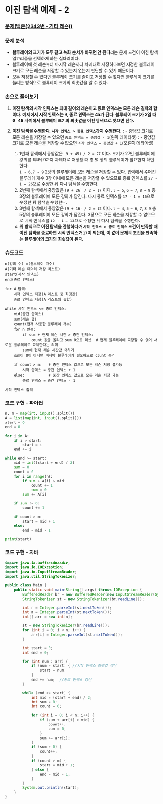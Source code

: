 # 이진 탐색 예제 - 2

### [문제(백준(2343번 - 기타 레슨))](https://www.acmicpc.net/problem/2343)

### 문제 분석
- **블루레이의 크기가 모두 같고 녹화 순서가 바뀌면 안 된다**라는 문제 조건이 이진 탐색 알고리즘을 선택하게 하는 실마리이다.
- 블루레이에 첫 레슨부터 마지막 레슨까지 차례대로 저장하다보면 지정한 블루레이 크기로 모든 레슨을 저장할 수 있는지 없는지 판단할 수 있기 때문이다.
- 모두 저장할 수 있다면 블루레이 크기를 줄이고 저장할 수 없다면 블루레이 크기를 늘리는 방식으로 블루레이 크기의 최솟값을 알 수 있다.

### 손으로 풀어보기
1. **이진 탐색의 시작 인덱스는 최대 길이의 레슨이고 종료 인덱스는 모든 레슨 길이의 합이다. 예제에서 시작 인덱스는 9, 종료 인덱스는 45가 된다. 
    블루레이 크기가 3일 때 9~45 사이에서 블루레이 크기의 최솟값을 이진 탐색으로 찾으면 된다.**
2. **이진 탐색을 수행한다. `시작 인덱스 > 종료 인덱스`까지 수행한다.**
: - 중앙값 크기로 모든 레슨을 저장할 수 있으면 `종료 인덱스 = 중앙값 - 1`(왼쪽 데이터셋)
: - 중앙값 크기로 모든 레슨을 저장할 수 없으면 `시작 인덱스 = 중앙값 + 1`(오른쪽 데티어셋)

    1. 1번째 탐색에서 중앙값은 `(9 + 45) / 2 = 27` 이다. 크기가 27인 블루레이에 강의를 1부터 9까지 차례대로 저장할 때 총 몇 장의 블루레이가 필요한지 확인한다.<br>
       `1 ~ 6`, `7 ~ 9` 2장의 블루레이에 모든 레슨을 저장할 수 있다. 입력에서 주어진 블루레이 개수 3장 이내에 모든 레슨을 저장할 수 있으므로 종료 인덱스를 `27 - 1 = 26`으로 수정한 뒤 다시 탐색을 수행한다.
    2. 2번째 탐색에서 중앙값은 `(9 + 26) / 2 = 17` 이다. `1 ~ 5`, `6 ~ 7`, `8 ~ 9` 총 3장의 블루레이에 모든 강의가 담긴다. 다시 종료 인덱스를 `17 - 1 = 16`으로 수정한 뒤 탐색을 수행한다.
    3. 3번째 탐색에서 중앙값은 `(9 + 16) / 2 = 12` 이다. `1 ~ 4`, `5 ~ 6`, `7`, `8`, `9` 총 5장의 블루레이에 모든 강의가 담긴다. 3장으로 모든 레슨을 저장할 수 없으므로
       시작 인덱스를 `12 + 1 = 13`으로 수정한 뒤 다시 탐색을 수행한다.
   4. **위 방식으로 이진 탐색을 진행하다가 `시작 인덱스 > 종료 인덱스` 조건이 만족할 때 이진 탐색을 종료하면 시작 인덱스가 `17`이 되는데, 이 값이 문제의 조건을 만족하는 블루레이의 크기의 최솟값이 된다.**

### 슈도코드
```text
n(강의 수) m(블루레이 개수)
A(기타 레슨 데이터 저장 리스트)
start(시작 인덱스)
end(종료 인덱스)

for A 탐색:
    시작 인덱스 저장(A 리스트 중 최댓값)
    종료 인덱스 저장(A 리스트의 총합)

while 시작 인덱스 <= 종료 인덱스:
    mid(중간 인덱스)
    sum(레슨 합)
    count(현재 사용한 블루레이 개수)
    for n 반복:
        if sum + 현재 레슨 시간 > 중간 인덱스:
            count 값을 올리고 sum 0으로 리셋  # 현재 블루레이에 저장할 수 없어 새로운 블루레이로 교체한다는 의미
        sum에 현재 레슨 시간값 더하기
    sum이 0이 아니면 마지막 블루레이가 필요하므로 count 증가
    
    if count > m:   # 중간 인덱스 값으로 모든 레슨 저장 불가능
        시작 인덱스 = 중간 인덱스 + 1
    else:           # 중간 인덱스 값으로 모든 레슨 저장 가능
        종료 인덱스 = 중간 인덱스 - 1
        
시작 인덱스 출력
```

### 코드 구현 - 파이썬
```python
n, m = map(int, input().split())
A = list(map(int, input().split()))
start = 0
end = 0

for i in A:
    if i > start:
        start = i
    end += i

while end >= start:
    mid = int((start + end) / 2)
    sum = 0
    count = 0
    for i in range(n):
        if sum + A[i] > mid:
            count += 1
            sum = 0
        sum += A[i]

    if sum != 0:
        count += 1

    if count > m:
        start = mid + 1
    else:
        end = mid - 1

print(start)
```

### 코드 구현 - 자바
```java
import java.io.BufferedReader;
import java.io.IOException;
import java.io.InputStreamReader;
import java.util.StringTokenizer;

public class Main {
    public static void main(String[] args) throws IOException {
        BufferedReader br = new BufferedReader(new InputStreamReader(System.in));
        StringTokenizer st = new StringTokenizer(br.readLine());

        int n = Integer.parseInt(st.nextToken());
        int m = Integer.parseInt(st.nextToken());
        int[] arr = new int[n];

        st = new StringTokenizer(br.readLine());
        for (int i = 0; i < n; i++) {
            arr[i] = Integer.parseInt(st.nextToken());
        }

        int start = 0;
        int end = 0;

        for (int num : arr) {
            if (num > start) { //시작 인덱스 최댓값 갱신
                start = num;
            }
            end += num;  //종료 인덱스 갱신
        }

        while (end >= start) {
            int mid = (start + end) / 2;
            int sum = 0;
            int count = 0;

            for (int i = 0; i < n; i++) {
                if (sum + arr[i] > mid) {
                    count++;
                    sum = 0;
                }
                sum += arr[i];
            }
            if (sum > 0) {
                count++;
            }
            if (count > m) {
                start = mid + 1;
            } else {
                end = mid - 1;
            }
        }
        System.out.println(start);
    }
}
```